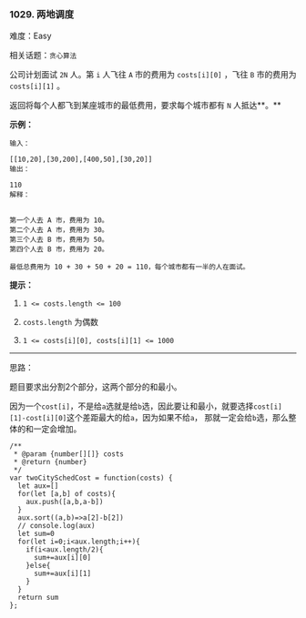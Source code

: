 ### 1029. 两地调度

难度：Easy

相关话题：`贪心算法`

公司计划面试  `2N`  人。第  `i`  人飞往  `A`  市的费用为  `costs[i][0]` ，飞往  `B`  市的费用为  `costs[i][1]` 。



返回将每个人都飞到某座城市的最低费用，要求每个城市都有  `N`  人抵达**。** 







**示例：** 



```
输入：

[[10,20],[30,200],[400,50],[30,20]]
输出：

110
解释：


第一个人去 A 市，费用为 10。
第二个人去 A 市，费用为 30。
第三个人去 B 市，费用为 50。
第四个人去 B 市，费用为 20。

最低总费用为 10 + 30 + 50 + 20 = 110，每个城市都有一半的人在面试。
```






**提示：** 




1.  `1 <= costs.length <= 100` 

2.  `costs.length`  为偶数

3.  `1 <= costs[i][0], costs[i][1] <= 1000` 






-----

思路：

题目要求出分割2个部分，这两个部分的和最小。

因为一个`cost[i]`，不是给`a`选就是给`b`选，因此要让和最小，就要选择`cost[i][1]-cost[i][0]`这个差距最大的给`a`，因为如果不给`a`，
那就一定会给`b`选，那么整体的和一定会增加。
```
/**
 * @param {number[][]} costs
 * @return {number}
 */
var twoCitySchedCost = function(costs) {
  let aux=[]
  for(let [a,b] of costs){
    aux.push([a,b,a-b])
  }
  aux.sort((a,b)=>a[2]-b[2])
  // console.log(aux)
  let sum=0
  for(let i=0;i<aux.length;i++){
    if(i<aux.length/2){
      sum+=aux[i][0]
    }else{
      sum+=aux[i][1]
    }
  }
  return sum
};
```

